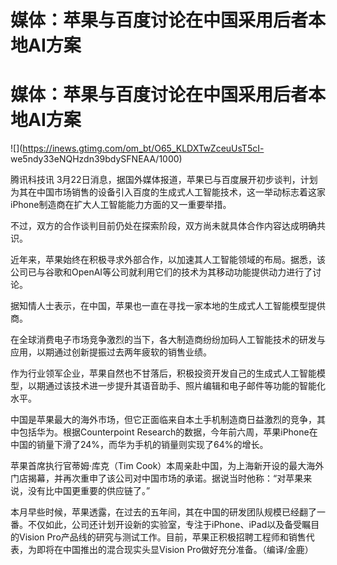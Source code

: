 # 媒体：苹果与百度讨论在中国采用后者本地AI方案

# 媒体：苹果与百度讨论在中国采用后者本地AI方案

![](https://inews.gtimg.com/om_bt/O65_KLDXTwZceuUsT5cI-
we5ndy33eNQHzdn39bdySFNEAA/1000)

腾讯科技讯
3月22日消息，据国外媒体报道，苹果已与百度展开初步谈判，计划为其在中国市场销售的设备引入百度的生成式人工智能技术，这一举动标志着这家iPhone制造商在扩大人工智能能力方面的又一重要举措。

不过，双方的合作谈判目前仍处在探索阶段，双方尚未就具体合作内容达成明确共识。

近年来，苹果始终在积极寻求外部合作，以加速其人工智能领域的布局。据悉，该公司已与谷歌和OpenAI等公司就利用它们的技术为其移动功能提供动力进行了讨论。

据知情人士表示，在中国，苹果也一直在寻找一家本地的生成式人工智能模型提供商。

在全球消费电子市场竞争激烈的当下，各大制造商纷纷加码人工智能技术的研发与应用，以期通过创新提振过去两年疲软的销售业绩。

作为行业领军企业，苹果自然也不甘落后，积极投资开发自己的生成式人工智能模型，以期通过该技术进一步提升其语音助手、照片编辑和电子邮件等功能的智能化水平。

中国是苹果最大的海外市场，但它正面临来自本土手机制造商日益激烈的竞争，其中包括华为。根据Counterpoint
Research的数据，今年前六周，苹果iPhone在中国的销量下滑了24%，而华为手机的销量则实现了64%的增长。

苹果首席执行官蒂姆·库克（Tim
Cook）本周亲赴中国，为上海新开设的最大海外门店揭幕，并再次重申了该公司对中国市场的承诺。据说当时他称：“对苹果来说，没有比中国更重要的供应链了。”

本月早些时候，苹果透露，在过去的五年间，其在中国的研发团队规模已经翻了一番。不仅如此，公司还计划开设新的实验室，专注于iPhone、iPad以及备受瞩目的Vision
Pro产品线的研究与测试工作。目前，苹果正积极招聘工程师和销售代表，为即将在中国推出的混合现实头显Vision Pro做好充分准备。（编译/金鹿）

